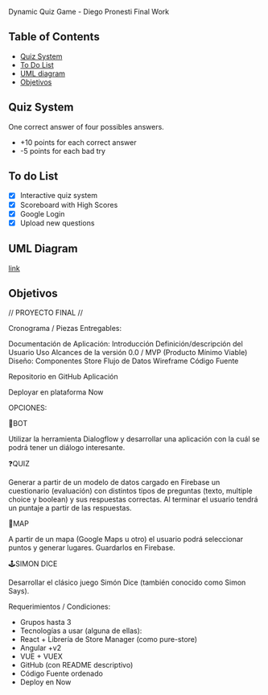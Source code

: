 Dynamic Quiz Game - Diego Pronesti Final Work

## Table of Contents

- [Quiz System](#quiz-system)
- [To Do List](#todo-list)
- [UML diagram](#uml-diagram)
- [Objetivos](#objetivos)


## Quiz System
One correct answer of four possibles answers.

* +10 points for each correct answer
* -5 points for each bad try

## To do List

- [x] Interactive quiz system
- [x] Scoreboard with High Scores
- [x] Google Login
- [x] Upload new questions

## UML Diagram
[link](https://www.draw.io/?lightbox=1&highlight=0000ff&edit=_blank&layers=1&nav=1&title=UML-MY-QUIZ-APP.xml#Uhttps%3A%2F%2Fdrive.google.com%2Fuc%3Fid%3D1JLapD47GqZvCmhxl_592fu-8yda1MtSe%26export%3Ddownload)

## Objetivos

// PROYECTO FINAL // 

Cronograma / Piezas Entregables:

Documentación de Aplicación:
Introducción
Definición/descripción del Usuario
Uso
Alcances de la versión 0.0 / MVP (Producto Mínimo Viable)
Diseño:
Componentes
Store
Flujo de Datos
Wireframe
Código Fuente

Repositorio en GitHub
Aplicación

Deployar en plataforma Now


OPCIONES:

🤖BOT

Utilizar la herramienta Dialogflow y desarrollar una aplicación con la cuál se podrá tener un diálogo interesante.

❓QUIZ

Generar a partir de un modelo de datos cargado en Firebase un cuestionario (evaluación) con distintos tipos de preguntas (texto, multiple choice y boolean) y sus respuestas correctas. Al terminar el usuario tendrá un puntaje a partir de las respuestas.

📍MAP

A partir de un mapa (Google Maps u otro) el usuario podrá seleccionar puntos y generar lugares. Guardarlos en Firebase.

🕹️SIMON DICE

Desarrollar el clásico juego Simón Dice (también conocido como Simon Says).


Requerimientos / Condiciones:

* Grupos hasta 3
* Tecnologías a usar (alguna de ellas):
* React + Librería de Store Manager (como pure-store)
* Angular +v2
* VUE + VUEX
* GitHub (con README descriptivo)
* Código Fuente ordenado
* Deploy en Now